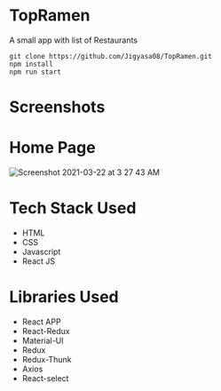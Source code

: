 # TopRamen
A small app with list of Restaurants

```
git clone https://github.com/Jigyasa08/TopRamen.git
npm install
npm run start
```

# Screenshots

# Home Page
![Screenshot 2021-03-22 at 3 27 43 AM](https://user-images.githubusercontent.com/68864566/111923998-2b54c480-8ac8-11eb-84f6-e2640aed7023.png)


# Tech Stack Used
* HTML
* CSS
* Javascript
* React JS

# Libraries Used
* React APP
* React-Redux
* Material-UI
* Redux
* Redux-Thunk
* Axios
* React-select
